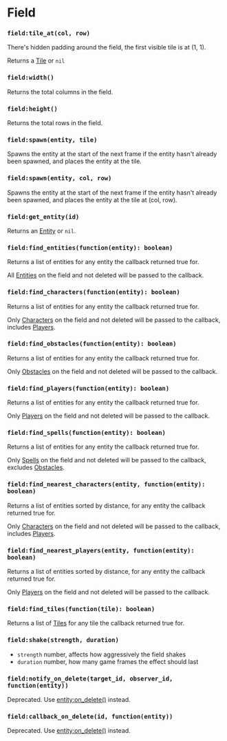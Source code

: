 # Field

### `field:tile_at(col, row)`

There's hidden padding around the field, the first visible tile is at (1, 1).

Returns a [Tile](/client/lua-api/field-api/tile) or `nil`

### `field:width()`

Returns the total columns in the field.

### `field:height()`

Returns the total rows in the field.

### `field:spawn(entity, tile)`

Spawns the entity at the start of the next frame if the entity hasn't already been spawned, and places the entity at the tile.

### `field:spawn(entity, col, row)`

Spawns the entity at the start of the next frame if the entity hasn't already been spawned, and places the entity at the tile at (col, row).

### `field:get_entity(id)`

Returns an [Entity](/client/lua-api/entity-api/entity) or `nil`.

### `field:find_entities(function(entity): boolean)`

Returns a list of entities for any entity the callback returned true for.

All [Entities](/client/lua-api/entity-api/entity) on the field and not deleted will be passed to the callback.

### `field:find_characters(function(entity): boolean)`

Returns a list of entities for any entity the callback returned true for.

Only [Characters](/client/lua-api/entity-api/character) on the field and not deleted will be passed to the callback, includes [Players](/client/lua-api/entity-api/player).

### `field:find_obstacles(function(entity): boolean)`

Returns a list of entities for any entity the callback returned true for.

Only [Obstacles](/client/lua-api/entity-api/obstacle) on the field and not deleted will be passed to the callback.

### `field:find_players(function(entity): boolean)`

Returns a list of entities for any entity the callback returned true for.

Only [Players](/client/lua-api/entity-api/player) on the field and not deleted will be passed to the callback.

### `field:find_spells(function(entity): boolean)`

Returns a list of entities for any entity the callback returned true for.

Only [Spells](/client/lua-api/entity-api/spell) on the field and not deleted will be passed to the callback, excludes [Obstacles](/client/lua-api/entity-api/obstacle).

### `field:find_nearest_characters(entity, function(entity): boolean)`

Returns a list of entities sorted by distance, for any entity the callback returned true for.

Only [Characters](/client/lua-api/entity-api/character) on the field and not deleted will be passed to the callback, includes [Players](/client/lua-api/entity-api/player).

### `field:find_nearest_players(entity, function(entity): boolean)`

Returns a list of entities sorted by distance, for any entity the callback returned true for.

Only [Players](/client/lua-api/entity-api/player) on the field and not deleted will be passed to the callback.

### `field:find_tiles(function(tile): boolean)`

Returns a list of [Tiles](/client/lua-api/field-api/tile) for any tile the callback returned true for.

### `field:shake(strength, duration)`

- `strength` number, affects how aggressively the field shakes
- `duration` number, how many game frames the effect should last

### `field:notify_on_delete(target_id, observer_id, function(entity))`

Deprecated. Use [entity:on_delete()](/client/lua-api/entity-api/entity#entityon_deletefunctionentity) instead.

### `field:callback_on_delete(id, function(entity))`

Deprecated. Use [entity:on_delete()](/client/lua-api/entity-api/entity#entityon_deletefunctionentity) instead.
